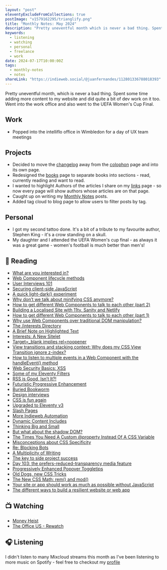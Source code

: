 ```yaml
---
layout: "post"
eleventyExcludeFromCollections: true
postImage: "v1579162295/trianglify.png"
title: "Monthly Notes: May 2024"
description: "Pretty uneventful month which is never a bad thing. Spent some time adding more content to my website and did quite a bit of dev work on it too. Went into the work office and also went to the UEFA Women's Cup Final"
keywords:
  - listening
  - watching
  - personal
  - freelance
  - work
date: 2024-07-17T10:00:00Z
tags:
  - monthly-notes
  - notes
shareLink: "https://indieweb.social/@juanfernandes/112801336788018393"
---
```

<p class="lead">Pretty uneventful month, which is never a bad thing. Spent some time adding more content to my website and did quite a bit of dev work on it too. Went into the work office and also went to the UEFA Women's Cup Final.</p>

## Work
- Popped into the intelliflo office in Wimbledon for a day of UX team meetings

## Projects
- Decided to move the [changelog](/changelog/) away from the [colophon](/colophon/) page and into its own page.
- Redesigned the [books](/books/) page to separate books into sections - read, currently reading and want to read.
- I wanted to highlight Authors of the articles I share on my [links](/links/) page - so now every page will show authors whose articles are on that page.
- Caught up on writing my [Monthly Notes](/tags/monthly-notes/) posts.
- Added tag cloud to blog page to allow users to filter posts by tag.

## Personal
- I got my second tattoo done. It's a bit of a tribute to my favourite author, Stephen King - it's a crow standing on a skull.
- My daughter and I attended the UEFA Women's cup final - as always it was a great game - women's football is much better than men's!

## 📖 Reading

- [What are you interested in?](https://chrisburnell.com/note/slash-interests/ "What are you interested in?")
- [Web Component lifecycle methods](https://gomakethings.com/the-web-component-lifecycle-methods/ "Web Component lifecycle methods")
- [User Interviews 101](https://www.nngroup.com/articles/user-interviews/ "User Interviews 101")
- [Securing client-side JavaScript](https://adactio.com/journal/21104 "Securing client-side JavaScript")
- [A quick light-dark() experiment](https://daverupert.com/2024/05/light-dark-experiment/ "A quick light-dark() experiment")
- [Why don’t we talk about minifying CSS anymore?](https://web.archive.org/web/20240703134719/https://blog.sentry.io/why-dont-we-talk-about-minifying-css/ "Why don’t we talk about minifying CSS anymore?")
- [How to get different Web Components to talk to each other (part 2)](https://gomakethings.com/how-to-get-different-web-components-to-talk-to-each-other-part-2/ "How to get different Web Components to talk to each other (part 2)")
- [Building a Localised Site with 11ty, Sanity and Netlify](https://www.ryangittings.co.uk/blog/jamstack-localisation-11ty-netlify-sanity/ "Building a Localised Site with 11ty, Sanity and Netlify")
- [How to get different Web Components to talk to each other (part 1)](https://gomakethings.com/how-to-get-different-web-components-to-talk-to-each-other-part-1/ "How to get different Web Components to talk to each other (part 1)")
- [Why use Web Components over traditional DOM manipulation?](https://gomakethings.com/why-use-web-components-over-traditional-dom-manipulation/ "Why use Web Components over traditional DOM manipulation?")
- [The /interests Directory](https://chrisburnell.com/note/interests-directory/ "The /interests Directory")
- [A Brief Note on Highlighted Text](https://adrianroselli.com/2024/05/a-brief-note-on-highlighted-text.html "A Brief Note on Highlighted Text")
- [Interests: A New Sitelet](https://rknight.me/blog/interests-a-new-sitelet/ "Interests: A New Sitelet")
- [Target=_blank implies rel=noopener](https://www.stefanjudis.com/today-i-learned/target-blank-implies-rel-noopener/ "Target=_blank implies rel=noopener")
- [View transitions and stacking context: Why does my CSS View Transition ignore z-index?](https://www.nicchan.me/blog/view-transitions-and-stacking-context/ "View transitions and stacking context: Why does my CSS View Transition ignore z-index?")
- [How to listen to multiple events in a Web Component with the handleEvent() method](https://gomakethings.com/how-to-listen-to-multiple-events-in-a-web-component-with-the-handleevent-method/ "How to listen to multiple events in a Web Component with the handleEvent() method")
- [Web Security Basics: XSS](https://www.matuzo.at/blog/2022/web-security-basics-xss "Web Security Basics: XSS")
- [Some of my Eleventy Filters](https://chrisburnell.com/article/some-eleventy-filters/ "Some of my Eleventy Filters")
- [RSS is Good, Isn’t It?!](https://css-irl.info/rss-is-good-isnt-it/ "RSS is Good, Isn’t It?!")
- [Futuristic Progressive Enhancement](https://blog.jim-nielsen.com/2024/futuristic-progressive-enhanement/ "Futuristic Progressive Enhancement")
- [Buried Bookworm](https://chrisburnell.com/note/buried-bookworm/ "Buried Bookworm")
- [Design interviews](https://robinrendle.com/notes/design-interviews/ "Design interviews")
- [CSS is fun again](https://pdx.su/blog/2023-10-25-css-is-fun-again/?utm_source=tldrwebdev "CSS is fun again")
- [Upgraded to Eleventy v3](https://ttntm.me/blog/upgraded-to-eleventy-v3/ "Upgraded to Eleventy v3")
- [Slash Pages](https://rknight.me/blog/slash-pages/ "Slash Pages")
- [More Indieweb Automation](https://minutestomidnight.co.uk/blog/more-indieweb-automation/ "More Indieweb Automation")
- [Dynamic Content Includes](https://chrisburnell.com/article/dynamic-content-includes/ "Dynamic Content Includes")
- [Thinking Big and Small](https://blog.jim-nielsen.com/2024/thinking-big-and-small/ "Thinking Big and Small")
- [But what about the shadow DOM?](https://gomakethings.com/but-what-about-the-shadow-dom/ "But what about the shadow DOM?")
- [The Times You Need A Custom @property Instead Of A CSS Variable](https://www.smashingmagazine.com/2024/05/times-need-custom-property-instead-css-variable/ "The Times You Need A Custom @property Instead Of A CSS Variable")
- [Misconceptions about CSS Specificity](https://www.bram.us/2024/05/05/misconceptions-about-css-specificity/ "Misconceptions about CSS Specificity")
- [Re: Blocking Bots](https://minutestomidnight.co.uk/blog/re-blocking-bots/ "Re: Blocking Bots")
- [A Multiplicity of Writing](https://shellsharks.com/multiplicity-of-writing "A Multiplicity of Writing")
- [The key to side project success](https://samdking.co.uk/blog/mvp/ "The key to side project success")
- [Day 103: the prefers-reduced-transparency media feature](https://www.matuzo.at/blog/2023/100daysof-day103 "Day 103: the prefers-reduced-transparency media feature")
- [Progressively Enhanced Popover Toggletips](https://css-irl.info/progressively-enhanced-popover-toggletips/)
- [Old Dogs, new CSS Tricks](https://mxb.dev/blog/old-dogs-new-css-tricks/ "Old Dogs, new CSS Tricks")
- [The New CSS Math: rem() and mod()](https://danielcwilson.com/posts/mathematicss-rem-mod/ "The New CSS Math: rem() and mod()")
- [Your site or app should work as much as possible without JavaScript](https://gomakethings.com/your-site-or-app-should-work-as-much-as-possible-without-javascript/ "Your site or app should work as much as possible without JavaScript")
- [The different ways to build a resilient website or web app](https://gomakethings.com/the-different-ways-to-build-a-resilient-website-or-web-app/ "The different ways to build a resilient website or web app")

## 📺 Watching
- [Money Heist](https://www.themoviedb.org/tv/71446-la-casa-de-papel "Money Heist")
- [The Office US - Rewatch](https://www.themoviedb.org/tv/2316-the-office "The Office US")

## 🎧 Listening
I didn't listen to many Mixcloud streams this month as I've been listening to more music on Spotify - feel free to checkout my [profile](https://open.spotify.com/user/juan.fernandes)
